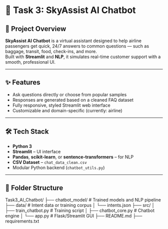 # 🤖 Task 3: SkyAssist AI Chatbot

## 📘 Project Overview
**SkyAssist AI Chatbot** is a virtual assistant designed to help airline passengers get quick, 24/7 answers to common questions — such as baggage, transit, food, check-ins, and more.  
Built with **Streamlit** and **NLP**, it simulates real-time customer support with a smooth, professional UI.

---

## ✨ Features
- Ask questions directly or choose from popular samples
- Responses are generated based on a cleaned FAQ dataset
- Fully responsive, styled Streamlit web interface
- Customizable and domain-specific (currently: airline)

---

## 🛠️ Tech Stack
- **Python 3**
- **Streamlit** – UI interface
- **Pandas**, **scikit-learn**, or **sentence-transformers** – for NLP
- **CSV Dataset** – `chat_data_clean.csv`
- Modular Python backend (`chatbot_utils.py`)

---

## 📁 Folder Structure

Task3_AI_Chatbot/
├── chatbot_model/ # Trained models and NLP pipeline
├── data/ # Intent data or training corpus
│ └── intents.json
├── src/
│ ├── train_chatbot.py # Training script
│ ├── chatbot_core.py # Chatbot engine
│ └── app.py # Flask/Streamlit GUI
├── README.md
├── requirements.txt
